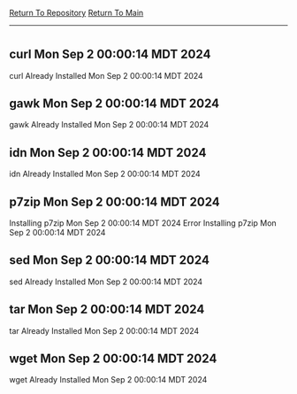 [Return To Repository](https://github.com/DigitalWarrior/piholeparser/)
[Return To Main](https://github.com/DigitalWarrior/piholeparser/blob/master/RecentRunLogs/Mainlog.md)
____________________________________
# 
## curl Mon Sep  2 00:00:14 MDT 2024
curl Already Installed Mon Sep  2 00:00:14 MDT 2024
## gawk Mon Sep  2 00:00:14 MDT 2024
gawk Already Installed Mon Sep  2 00:00:14 MDT 2024
## idn Mon Sep  2 00:00:14 MDT 2024
idn Already Installed Mon Sep  2 00:00:14 MDT 2024
## p7zip Mon Sep  2 00:00:14 MDT 2024
Installing p7zip Mon Sep  2 00:00:14 MDT 2024
Error Installing p7zip Mon Sep  2 00:00:14 MDT 2024
## sed Mon Sep  2 00:00:14 MDT 2024
sed Already Installed Mon Sep  2 00:00:14 MDT 2024
## tar Mon Sep  2 00:00:14 MDT 2024
tar Already Installed Mon Sep  2 00:00:14 MDT 2024
## wget Mon Sep  2 00:00:14 MDT 2024
wget Already Installed Mon Sep  2 00:00:14 MDT 2024
